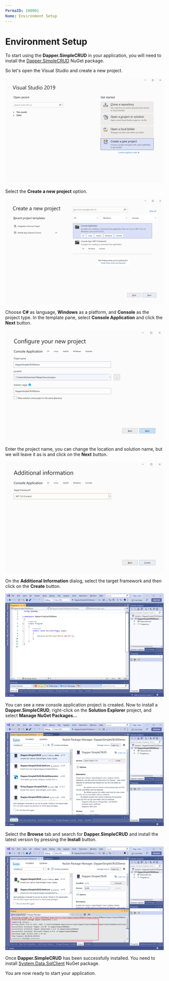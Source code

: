 ```yaml
---
PermaID: 100001
Name: Environment Setup
---
```


# Environment Setup

To start using the **Dapper.SimpleCRUD** in your application, you will need to install the [Dapper.SimpleCRUD](https://www.nuget.org/packages/Dapper.SimpleCRUD) NuGet package.

So let's open the Visual Studio and create a new project.

<img src="images/setup-1.png" alt="Create a new project">

Select the **Create a new project** option.

<img src="images/setup-2.png" alt="Select Console Application template">

Choose **C#** as language, **Windows** as a platform, and **Console** as the project type. In the template pane, select **Console Application** and click the **Next** button.

<img src="images/setup-3.png" alt="Configure your new project">

Enter the project name, you can change the location and solution name, but we will leave it as is and click on the **Next** button.  

<img src="images/setup-4.png" alt="Additional Information">

On the **Additional Information** dialog, select the target framework and then click on the **Create** button.

<img src="images/setup-5.png" alt="Console Application created">

You can see a new console application project is created. Now to install a **Dapper.SimpleCRUD**, right-click on the **Solution Explorer** project, and select **Manage NuGet Packages...**

<img src="images/setup-6.png" alt="Install Dapper.SimpleCRUD">

Select the **Browse** tab and search for **Dapper.SimpleCRUD** and install the latest version by pressing the **Install** button. 

<img src="images/setup-7.png" alt="Dapper.SimpleCRUD installed successfully">

Once **Dapper.SimpleCRUD** has been successfully installed. You need to install [System.Data.SqlClient](https://www.nuget.org/packages/System.Data.SqlClient) NuGet package.

You are now ready to start your application.
